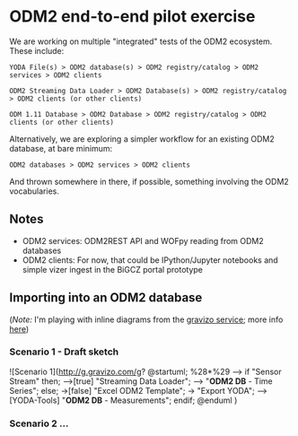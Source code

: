 # ODM2 end-to-end pilot exercise

We are working on multiple "integrated" tests of the ODM2 ecosystem. These include:

`YODA File(s) > ODM2 database(s) > ODM2 registry/catalog > ODM2 services > ODM2 clients`

`ODM2 Streaming Data Loader > ODM2 Database(s) > ODM2 registry/catalog > ODM2 clients (or other clients)`

`ODM 1.11 Database > ODM2 Database > ODM2 registry/catalog > ODM2 clients (or other clients)`

Alternatively, we are exploring a simpler workflow for an existing ODM2 database, at bare minimum:

`ODM2 databases > ODM2 services > ODM2 clients`

And thrown somewhere in there, if possible, something involving the ODM2 vocabularies.

## Notes
- ODM2 services: ODM2REST API and WOFpy reading from ODM2 databases
- ODM2 clients: For now, that could be IPython/Jupyter notebooks and simple vizer ingest in the BiGCZ portal prototype

## Importing into an ODM2 database

(*Note:* I'm playing with inline diagrams from the [gravizo service](http://www.gravizo.com); more info [here](https://github.com/TLmaK0/gravizo/blob/master/README.md))

### Scenario 1 - Draft sketch
![Scenario 1](http://g.gravizo.com/g?
@startuml;
%28*%29 --> if "Sensor Stream" then;
  -->[true] "Streaming Data Loader";
  --> "<b>ODM2 DB</b> - Time Series";
else;
  ->[false] "Excel ODM2 Template";
  -> "Export YODA";
  -->[YODA-Tools] "<b>ODM2 DB</b> - Measurements";
endif;
@enduml
)

### Scenario 2 ...
